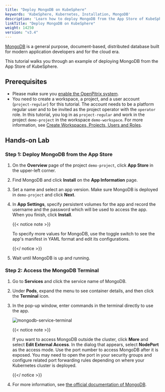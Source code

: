 ```yaml
---
title: "Deploy MongoDB on KubeSphere"
keywords: 'KubeSphere, Kubernetes, Installation, MongoDB'
description: 'Learn how to deploy MongoDB from the App Store of KubeSphere and access its service.'
linkTitle: "Deploy MongoDB on KubeSphere"
weight: 14250
version: "v3.4"
---
```


[MongoDB](https://www.mongodb.com/) is a general purpose, document-based, distributed database built for modern application developers and for the cloud era.

This tutorial walks you through an example of deploying MongoDB from the App Store of KubeSphere.

## Prerequisites

- Please make sure you [enable the OpenPitrix system](../../../pluggable-components/app-store/).
- You need to create a workspace, a project, and a user account (`project-regular`) for this tutorial. The account needs to be a platform regular user and to be invited as the project operator with the `operator` role. In this tutorial, you log in as `project-regular` and work in the project `demo-project` in the workspace `demo-workspace`. For more information, see [Create Workspaces, Projects, Users and Roles](../../../quick-start/create-workspace-and-project/).

## Hands-on Lab

### Step 1: Deploy MongoDB from the App Store

1. On the **Overview** page of the project `demo-project`, click **App Store** in the upper-left corner.

2. Find MongoDB and click **Install** on the **App Information** page.

3. Set a name and select an app version. Make sure MongoDB is deployed in `demo-project` and click **Next**.

4. In **App Settings**, specify persistent volumes for the app and record the username and the password which will be used to access the app. When you finish, click **Install**.

   {{< notice note >}}

   To specify more values for MongoDB, use the toggle switch to see the app's manifest in YAML format and edit its configurations.

   {{</ notice >}}

5. Wait until MongoDB is up and running.

### Step 2: Access the MongoDB Terminal

1. Go to **Services** and click the service name of MongoDB.

2. Under **Pods**, expand the menu to see container details, and then click the **Terminal** icon.

3. In the pop-up window, enter commands in the terminal directly to use the app.

   ![mongodb-service-terminal](/images/docs/v3.x/appstore/built-in-apps/mongodb-app/mongodb-service-terminal.jpg)

   {{< notice note >}}

   If you want to access MongoDB outside the cluster, click **More** and select **Edit External Access**. In the dialog that appears, select **NodePort** as the access mode. Use the port number to access MongoDB after it is exposed. You may need to open the port in your security groups and configure related port forwarding rules depending on where your Kubernetes cluster is deployed.

   {{</ notice >}} 

4. For more information, see [the official documentation of MongoDB](https://docs.mongodb.com/manual/).
